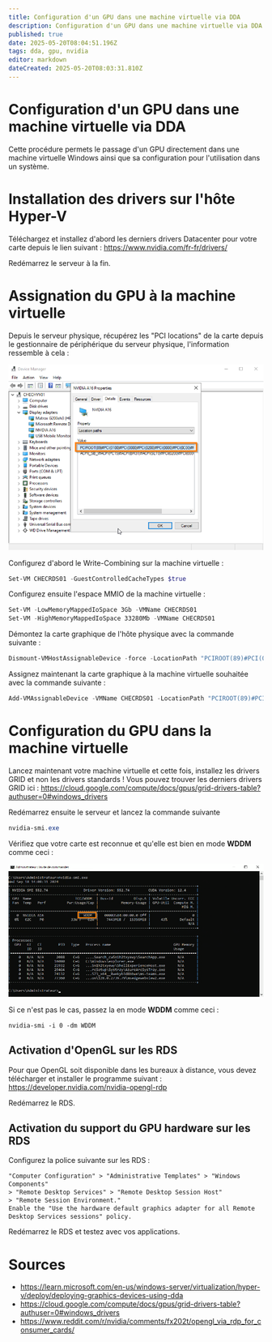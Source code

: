 ```yaml
---
title: Configuration d'un GPU dans une machine virtuelle via DDA
description: Configuration d'un GPU dans une machine virtuelle via DDA
published: true
date: 2025-05-20T08:04:51.196Z
tags: dda, gpu, nvidia
editor: markdown
dateCreated: 2025-05-20T08:03:31.810Z
---
```


# Configuration d'un GPU dans une machine virtuelle via DDA

Cette procédure permets le passage d'un GPU directement dans une machine virtuelle Windows ainsi que sa configuration pour l'utilisation dans un système.


# Installation des drivers sur l'hôte Hyper-V

Téléchargez et installez d'abord les derniers drivers Datacenter pour votre carte depuis le lien suivant : https://www.nvidia.com/fr-fr/drivers/

Redémarrez le serveur à la fin.



# Assignation du GPU à la machine virtuelle

Depuis le serveur physique, récupérez les "PCI locations" de la carte depuis le gestionnaire de périphérique du serveur physique, l'information ressemble à cela : 

![dda-pcie-location.png](/windows/rds/dda/dda-pcie-location.png)


Configurez d'abord le Write-Combining sur la machine virtuelle :

```PowerShell
Set-VM CHECRDS01 -GuestControlledCacheTypes $true
```

Configurez ensuite l'espace MMIO de la machine virtuelle : 
```PowerShell
Set-VM -LowMemoryMappedIoSpace 3Gb -VMName CHECRDS01
Set-VM -HighMemoryMappedIoSpace 33280Mb -VMName CHECRDS01
```

Démontez la carte graphique de l'hôte physique avec la commande suivante : 
```PowerShell
Dismount-VMHostAssignableDevice -force -LocationPath "PCIROOT(89)#PCI(0100)#PCI(0000)#PCI(0200)#PCI(0000)#PCI(0000)#PCI(0000)"
```

Assignez maintenant la carte graphique à la machine virtuelle souhaitée avec la commande suivante :
```PowerShell
Add-VMAssignableDevice -VMName CHECRDS01 -LocationPath "PCIROOT(89)#PCI(0100)#PCI(0000)#PCI(0200)#PCI(0000)#PCI(0000)#PCI(0000)"
```

# Configuration du GPU dans la machine virtuelle

Lancez maintenant votre machine virtuelle et cette fois, installez les drivers GRID et non les drivers standards !
Vous pouvez trouver les derniers drivers GRID ici : https://cloud.google.com/compute/docs/gpus/grid-drivers-table?authuser=0#windows_drivers

Redémarrez ensuite le serveur et lancez la commande suivante 
```PowerShell
nvidia-smi.exe
```

Vérifiez que votre carte est reconnue et qu'elle est bien en mode **WDDM** comme ceci : 

![dda-wddm.png](/windows/rds/dda/dda-wddm.png)


Si ce n'est pas le cas, passez la en mode **WDDM** comme ceci :

```
nvidia-smi -i 0 -dm WDDM
```


## Activation d'OpenGL sur les RDS
Pour que OpenGL soit disponible dans les bureaux à distance, vous devez télécharger et installer le programme suivant : https://developer.nvidia.com/nvidia-opengl-rdp

Redémarrez le RDS.

## Activation du support du GPU hardware sur les RDS

Configurez la police suivante sur les RDS : 
```
"Computer Configuration" > "Administrative Templates" > "Windows Components"
> "Remote Desktop Services" > "Remote Desktop Session Host"
> "Remote Session Environment."
Enable the "Use the hardware default graphics adapter for all Remote Desktop Services sessions" policy.
 ```
 
Redémarrez le RDS et testez avec vos applications.


# Sources
- https://learn.microsoft.com/en-us/windows-server/virtualization/hyper-v/deploy/deploying-graphics-devices-using-dda
- https://cloud.google.com/compute/docs/gpus/grid-drivers-table?authuser=0#windows_drivers
- https://www.reddit.com/r/nvidia/comments/fx202t/opengl_via_rdp_for_consumer_cards/